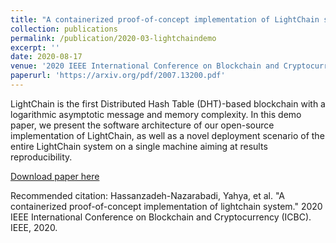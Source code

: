 ```yaml
---
title: "A containerized proof-of-concept implementation of LightChain system (Demo Paper)"
collection: publications
permalink: /publication/2020-03-lightchaindemo
excerpt: ''
date: 2020-08-17
venue: '2020 IEEE International Conference on Blockchain and Cryptocurrency (ICBC).'
paperurl: 'https://arxiv.org/pdf/2007.13200.pdf'
---
```

LightChain is the first Distributed Hash Table (DHT)-based blockchain with a logarithmic asymptotic message and memory complexity. In this demo paper, we present the software architecture of our open-source implementation of LightChain, as well as a novel deployment scenario of the entire LightChain system on a single machine aiming at results reproducibility.

[Download paper here](https://arxiv.org/pdf/2007.13200.pdf)

Recommended citation: Hassanzadeh-Nazarabadi, Yahya, et al. "A containerized proof-of-concept implementation of lightchain system." 2020 IEEE International Conference on Blockchain and Cryptocurrency (ICBC). IEEE, 2020.
